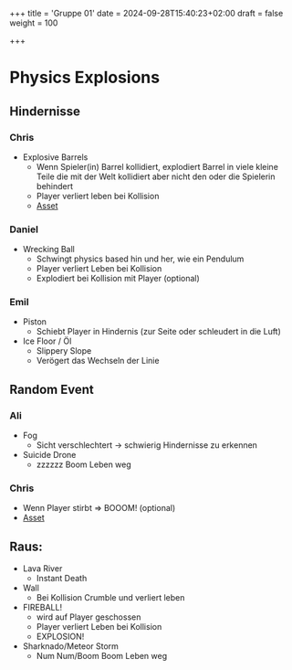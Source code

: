+++
title = 'Gruppe 01'
date = 2024-09-28T15:40:23+02:00
draft = false
weight = 100

+++

# Physics Explosions
## Hindernisse

### Chris

- Explosive Barrels
	- Wenn Spieler(in) Barrel kollidiert, explodiert Barrel in viele kleine Teile die mit der Welt kollidiert aber nicht den oder die Spielerin behindert
	- Player verliert leben bei Kollision
	- [Asset](https://sketchfab.com/3d-models/radioactive-barrel-scifi-cylinder-72c6a3ebddbd435f895541d95266eeee)

### Daniel

- Wrecking Ball
	- Schwingt physics based hin und her, wie ein Pendulum
	- Player verliert Leben bei Kollision
	- Explodiert bei Kollision mit Player (optional)

### Emil

- Piston
	- Schiebt Player in Hindernis (zur Seite oder schleudert in die Luft)
- Ice Floor / Öl
	- Slippery Slope
	- Verögert das Wechseln der Linie

## Random Event

### Ali

- Fog
	- Sicht verschlechtert -> schwierig Hindernisse zu erkennen
- Suicide Drone
	- zzzzzz Boom Leben weg

### Chris

- Wenn Player stirbt => BOOOM! (optional)
- [Asset](https://www.patreon.com/posts/godot-vfx-easy-93683992)

## Raus:
- Lava River
	- Instant Death
- Wall
	- Bei Kollision Crumble und verliert leben
- FIREBALL!
	- wird auf Player geschossen
	- Player verliert Leben bei Kollision
	- EXPLOSION!
- Sharknado/Meteor Storm
	- Num Num/Boom Boom Leben weg